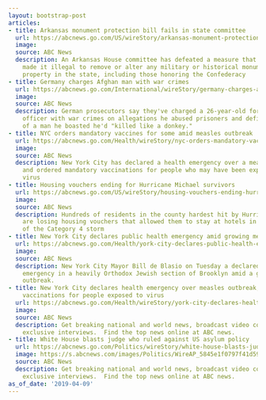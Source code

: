 ```yaml
---
layout: bootstrap-post
articles:
- title: Arkansas monument protection bill fails in state committee
  url: https://abcnews.go.com/US/wireStory/arkansas-monument-protection-bill-fails-state-committee-62274116
  image: 
  source: ABC News
  description: An Arkansas House committee has defeated a measure that would have
    made it illegal to remove or alter any military or historical monument on public
    property in the state, including those honoring the Confederacy
- title: Germany charges Afghan man with war crimes
  url: https://abcnews.go.com/International/wireStory/germany-charges-afghan-man-war-crimes-62273659
  image: 
  source: ABC News
  description: German prosecutors say they've charged a 26-year-old former Afghan
    officer with war crimes on allegations he abused prisoners and defiled the corpse
    of a man he boasted he'd "killed like a donkey."
- title: NYC orders mandatory vaccines for some amid measles outbreak
  url: https://abcnews.go.com/Health/wireStory/nyc-orders-mandatory-vaccines-amid-measles-outbreak-62273552
  image: 
  source: ABC News
  description: New York City has declared a health emergency over a measles outbreak
    and ordered mandatory vaccinations for people who may have been exposed to the
    virus
- title: Housing vouchers ending for Hurricane Michael survivors
  url: https://abcnews.go.com/US/wireStory/housing-vouchers-ending-hurricane-michael-survivors-62273502
  image: 
  source: ABC News
  description: Hundreds of residents in the county hardest hit by Hurricane Michael
    are losing housing vouchers that allowed them to stay at hotels in the aftermath
    of the Category 4 storm
- title: New York City declares public health emergency amid growing measles outbreak
  url: https://abcnews.go.com/Health/york-city-declares-public-health-emergency-measles-outbreak/story?id=62269641
  image: 
  source: ABC News
  description: New York City Mayor Bill de Blasio on Tuesday a declared a public health
    emergency in a heavily Orthodox Jewish section of Brooklyn amid a growing measles
    outbreak.
- title: New York City declares health emergency over measles outbreak, orders mandatory
    vaccinations for people exposed to virus
  url: https://abcnews.go.com/Health/wireStory/york-city-declares-health-emergency-measles-outbreak-orders-62273463
  image: 
  source: ABC News
  description: Get breaking national and world news, broadcast video coverage, and
    exclusive interviews.  Find the top news online at ABC news.
- title: White House blasts judge who ruled against US asylum policy
  url: https://abcnews.go.com/Politics/wireStory/white-house-blasts-judge-ruled-us-asylum-policy-62272071
  image: https://s.abcnews.com/images/Politics/WireAP_5845e1f0797f41d59eb9781443b9be0a_16x9_992.jpg
  source: ABC News
  description: Get breaking national and world news, broadcast video coverage, and
    exclusive interviews.  Find the top news online at ABC news.
as_of_date: '2019-04-09'
---
```


